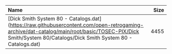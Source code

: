 |Name|Size|
|:---|---:|
|[Dick Smith System 80 - Catalogs.dat](https://raw.githubusercontent.com/open-retrogaming-archive/dat-catalog/main/root/basic/TOSEC-PIX/Dick Smith/System 80/Catalogs/Dick Smith System 80 - Catalogs.dat)|4455|
